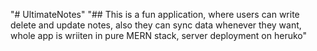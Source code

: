 "# UltimateNotes" 
"## This is a fun application, where users can write delete and update notes, also they can sync data whenever they want, whole app is wriiten in pure MERN stack, server deployment on heruko"
